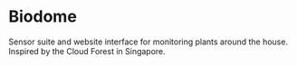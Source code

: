 # Biodome
Sensor suite and website interface for monitoring plants around the house. Inspired by the Cloud Forest in Singapore.  